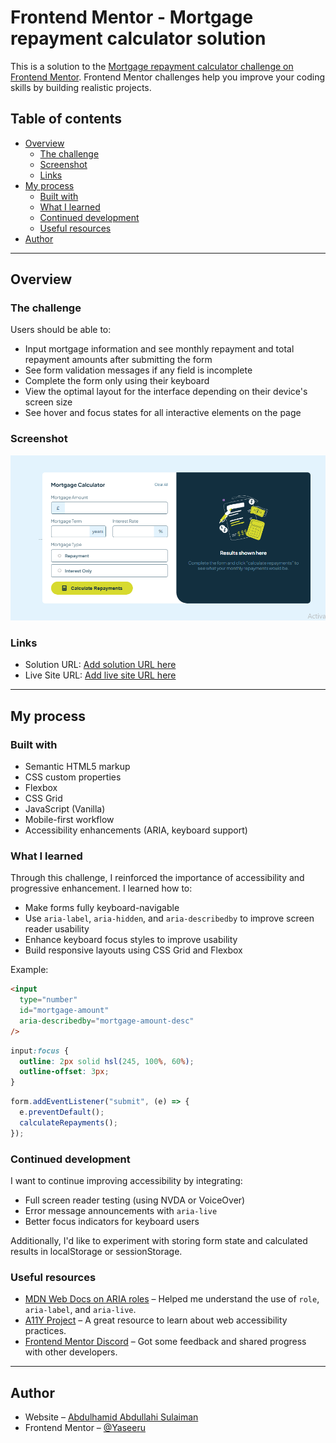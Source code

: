 # Frontend Mentor - Mortgage repayment calculator solution

This is a solution to the [Mortgage repayment calculator challenge on Frontend Mentor](https://www.frontendmentor.io/challenges/mortgage-repayment-calculator-Galx1LXK73). Frontend Mentor challenges help you improve your coding skills by building realistic projects.

## Table of contents

- [Overview](#overview)
  - [The challenge](#the-challenge)
  - [Screenshot](#screenshot)
  - [Links](#links)
- [My process](#my-process)
  - [Built with](#built-with)
  - [What I learned](#what-i-learned)
  - [Continued development](#continued-development)
  - [Useful resources](#useful-resources)
- [Author](#author)

---

## Overview

### The challenge

Users should be able to:

- Input mortgage information and see monthly repayment and total repayment amounts after submitting the form
- See form validation messages if any field is incomplete
- Complete the form only using their keyboard
- View the optimal layout for the interface depending on their device's screen size
- See hover and focus states for all interactive elements on the page

### Screenshot
![Screenshot](./screenshot.png)



### Links

- Solution URL: [Add solution URL here](https://your-solution-url.com)
- Live Site URL: [Add live site URL here](https://your-live-site-url.com)

---

## My process

### Built with

- Semantic HTML5 markup
- CSS custom properties
- Flexbox
- CSS Grid
- JavaScript (Vanilla)
- Mobile-first workflow
- Accessibility enhancements (ARIA, keyboard support)

### What I learned

Through this challenge, I reinforced the importance of accessibility and progressive enhancement. I learned how to:

- Make forms fully keyboard-navigable
- Use `aria-label`, `aria-hidden`, and `aria-describedby` to improve screen reader usability
- Enhance keyboard focus styles to improve usability
- Build responsive layouts using CSS Grid and Flexbox

Example:

```html
<input
  type="number"
  id="mortgage-amount"
  aria-describedby="mortgage-amount-desc"
/>
```

```css
input:focus {
  outline: 2px solid hsl(245, 100%, 60%);
  outline-offset: 3px;
}
```

```js
form.addEventListener("submit", (e) => {
  e.preventDefault();
  calculateRepayments();
});
```

### Continued development

I want to continue improving accessibility by integrating:

- Full screen reader testing (using NVDA or VoiceOver)
- Error message announcements with `aria-live`
- Better focus indicators for keyboard users

Additionally, I'd like to experiment with storing form state and calculated results in localStorage or sessionStorage.

### Useful resources

- [MDN Web Docs on ARIA roles](https://developer.mozilla.org/en-US/docs/Web/Accessibility/ARIA/Roles) – Helped me understand the use of `role`, `aria-label`, and `aria-live`.
- [A11Y Project](https://www.a11yproject.com/) – A great resource to learn about web accessibility practices.
- [Frontend Mentor Discord](https://discord.gg/frontendmentor) – Got some feedback and shared progress with other developers.

---

## Author

- Website – [Abdulhamid Abdullahi Sulaiman](https://github.com/Yaseeru)
- Frontend Mentor – [@Yaseeru](https://www.frontendmentor.io/profile/Yaseeru)
